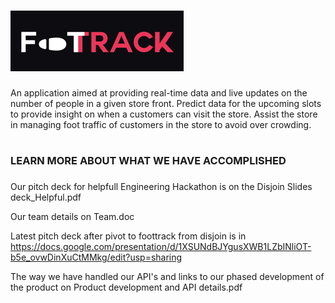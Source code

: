 # <img src="foottrack logo small.png" alt="Foottrack logo">

An application aimed at providing real-time data and live updates on the number of people in a given store front.
Predict data for the upcoming slots to provide insight on when a customers can visit the store.
Assist the store in managing foot traffic of customers in the store to avoid over crowding. 

# <h3> LEARN MORE ABOUT WHAT WE HAVE ACCOMPLISHED <h3>

Our pitch deck for helpfull Engineering Hackathon is on the Disjoin Slides deck_Helpful.pdf

Our team details on Team.doc

Latest pitch deck after pivot to foottrack from disjoin is in https://docs.google.com/presentation/d/1XSUNdBJYgusXWB1LZbINliOT-b5e_ovwDinXuCtMMkg/edit?usp=sharing

The way we have handled our API's and links to our phased development of the product on Product development and API details.pdf 
